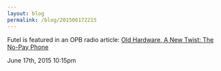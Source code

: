 ```yaml
---
layout: blog
permalink: /blog/201506172215
---
```


Futel is featured in an OPB radio article: <a href="http://www.opb.org/news/article/old-hardware-a-new-twist-the-no-pay-phone/">Old Hardware, A New Twist: The No-Pay Phone</a><br/>



<div id="footer">
<span id="timestamp"> June 17th, 2015 10:15pm </span>
</div>
